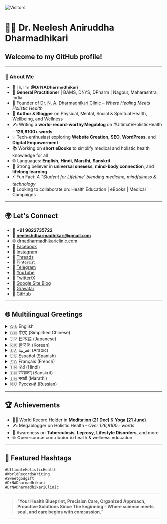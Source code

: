 ![Visitors](https://komarev.com/ghpvc/?username=DrNADharmadhikari)

# 👨‍⚕️ Dr. Neelesh Aniruddha Dharmadhikari

## Welcome to my GitHub profile!

---

### 🌟 About Me

- 👋 Hi, I’m **@DrNADharmadhikari**
- 🌱 **General Practitioner** | BAMS, DNYS, DPharm | Nagpur, Maharashtra, India
- 🏥 Founder of [Dr. N. A. Dharmadhikari Clinic](https://drnadharmadhikariclinic.com) – *Where Healing Meets Holistic Health*
- 📘 **Author & Blogger** on Physical, Mental, Social & Spiritual Health, Wellbeing, and Wellness
- ✍️ Writing a **world-record-worthy Megablog** on #UltimateHolisticHealth – **126,8100+ words**
- 💡 Tech-enthusiast exploring **Website Creation**, **SEO**, **WordPress**, and **Digital Empowerment**
- 📚 Working on **short eBooks** to simplify medical and holistic health knowledge for all
- 🌐 Languages: **English**, **Hindi**, **Marathi**, **Sanskrit**
- 🙏 Strong believer in **universal oneness**, **mind-body connection**, and **lifelong learning**
- ⚡ Fun Fact: *A “Student for Lifetime” blending medicine, mindfulness & technology*
- 💞️ Looking to collaborate on: Health Education | eBooks | Medical Campaigns

---

## 🌍 Let's Connect

- 📱 **+91 9822735722**
- 📧 **neeleshdharmadhikari@gmail.com**
- 🌐 [drnadharmadhikariclinic.com](https://drnadharmadhikariclinic.com)
- 🔗 [Facebook](https://www.facebook.com/Dr.Dharmadhikari)
- 🔗 [Instagram](https://www.instagram.com/dr.dharmadhikari/)
- 🔗 [Threads](https://www.threads.net/@dr.dharmadhikari)
- 🔗 [Pinterest](https://www.pinterest.com/drnadharmadhikari/)
- 🔗 [Telegram](https://t.me/DrNADharmadhikari)
- 🔗 [YouTube](https://www.youtube.com/@NeeleshDharmadhikari)
- 🔗 [Twitter/X](https://x.com/DrNeeleshD)
- 🔗 [Google Site Blog](https://sites.google.com/view/drnadharmadhikariclinic/health-fitness-blogs)
- 🔗 [Gravatar](https://en.gravatar.com/neeleshdharmadhikari)
- 🔗 [GitHub](https://github.com/DrNADharmadhikari)

---

## 🌐 Multilingual Greetings

<details>
<summary>🇬🇧 English</summary>

**Welcome to my GitHub Profile!**  
I'm @DrNADharmadhikari, General Practitioner from Nagpur, India. Let's spread health and healing across the globe!  
</details>

<details>
<summary>🇨🇳 中文 (Simplified Chinese)</summary>

**欢迎来到我的 GitHub 个人主页！**  
我是来自印度马哈拉施特拉邦那格浦尔的全科医生 @DrNADharmadhikari。我们一起传播健康与疗愈！
</details>

<details>
<summary>🇯🇵 日本語 (Japanese)</summary>

**私の GitHub プロフィールへようこそ！**  
インドのナグプール出身の総合診療医 @DrNADharmadhikari です。共に健康と癒しを広めましょう！
</details>

<details>
<summary>🇰🇷 한국어 (Korean)</summary>

**제 GitHub 프로필에 오신 것을 환영합니다!**  
저는 인도 나그푸르의 일반의사 @DrNADharmadhikari 입니다. 건강과 치유를 세계에 전합시다!
</details>

<details>
<summary>🇸🇦 العربية (Arabic)</summary>

**مرحبًا بكم في ملفي الشخصي على GitHub!**  
أنا @DrNADharmadhikari، طبيب عام من ناجبور، الهند. دعونا ننشر الصحة والشفاء للعالم!
</details>

<details>
<summary>🇪🇸 Español (Spanish)</summary>

**¡Bienvenido a mi perfil de GitHub!**  
Soy @DrNADharmadhikari, médico general de Nagpur, India. ¡Compartamos salud y sanación al mundo!
</details>

<details>
<summary>🇫🇷 Français (French)</summary>

**Bienvenue sur mon profil GitHub !**  
Je suis @DrNADharmadhikari, médecin généraliste à Nagpur, Inde. Diffusons ensemble la santé et le bien-être.
</details>

<details>
<summary>🇮🇳 हिंदी (Hindi)</summary>

**मेरे GitHub प्रोफ़ाइल में आपका स्वागत है!**  
मैं @DrNADharmadhikari, नागपुर, भारत का एक सामान्य चिकित्सक हूँ। आइए हम स्वास्थ्य और उपचार को फैलाएं।
</details>

<details>
<summary>🇮🇳 संस्कृतम् (Sanskrit)</summary>

**मम GitHub प्रोफाइल् मध्ये स्वागतम्!**  
अहं @DrNADharmadhikari, नागपुरे स्थितः सामान्यचिकित्सकः अस्मि। आरोग्यं च आरोग्यदायिनीं च वयं प्रचारयाम।
</details>

<details>
<summary>🇮🇳 मराठी (Marathi)</summary>

**माझ्या GitHub प्रोफाइलमध्ये आपले स्वागत आहे!**  
मी @DrNADharmadhikari, नागपूर येथील सामान्य चिकित्सक आहे. चला, आरोग्याचा प्रसार करूया!
</details>

<details>
<summary>🇷🇺 Русский (Russian)</summary>

**Добро пожаловать в мой профиль на GitHub!**  
Я @DrNADharmadhikari, врач общей практики из Нагпура, Индия.  
> **Этот проект создан для здоровья и благополучия людей во всем мире.**
</details>

---

## 🏆 Achievements

- 🧘‍♂️ World Record Holder in **Meditation (21 Dec)** & **Yoga (21 June)**
- ✍️ Megablogger on Holistic Health – *Over 126,8100+ words*
- 📣 Awareness on **Tuberculosis**, **Leprosy**, **Lifestyle Disorders**, and more
- 🌐 Open-source contributor to health & wellness education

---

## 🔖 Featured Hashtags

`#UltimateHolisticHealth`  
`#WorldRecordsWriting`  
`#Sweetgodgift`  
`#DrNADharmadhikari`  
`#DrNADharmadhikariClinic`

---

> “**Your Health Blueprint, Precision Care, Organized Approach, Proactive Solutions Since The Beginning – Where science meets soul, and care begins with compassion.**”

---
